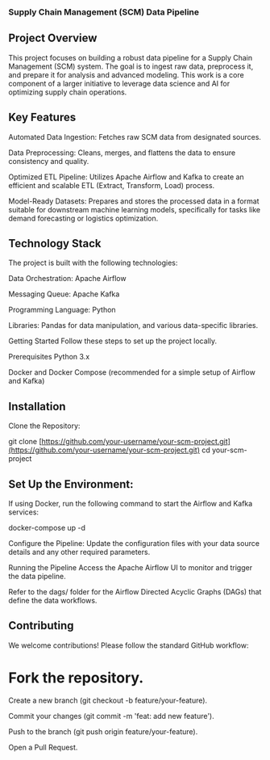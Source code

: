 ### Supply Chain Management (SCM) Data Pipeline
## Project Overview
This project focuses on building a robust data pipeline for a Supply Chain Management (SCM) system. The goal is to ingest raw data, preprocess it, and prepare it for analysis and advanced modeling. This work is a core component of a larger initiative to leverage data science and AI for optimizing supply chain operations.

## Key Features
Automated Data Ingestion: Fetches raw SCM data from designated sources.

Data Preprocessing: Cleans, merges, and flattens the data to ensure consistency and quality.

Optimized ETL Pipeline: Utilizes Apache Airflow and Kafka to create an efficient and scalable ETL (Extract, Transform, Load) process.

Model-Ready Datasets: Prepares and stores the processed data in a format suitable for downstream machine learning models, specifically for tasks like demand forecasting or logistics optimization.

## Technology Stack
The project is built with the following technologies:

Data Orchestration: Apache Airflow

Messaging Queue: Apache Kafka

Programming Language: Python

Libraries: Pandas for data manipulation, and various data-specific libraries.

Getting Started
Follow these steps to set up the project locally.

Prerequisites
Python 3.x

Docker and Docker Compose (recommended for a simple setup of Airflow and Kafka)

## Installation
Clone the Repository:

git clone [https://github.com/your-username/your-scm-project.git](https://github.com/your-username/your-scm-project.git)
cd your-scm-project

## Set Up the Environment:
If using Docker, run the following command to start the Airflow and Kafka services:

docker-compose up -d

Configure the Pipeline:
Update the configuration files with your data source details and any other required parameters.

Running the Pipeline
Access the Apache Airflow UI to monitor and trigger the data pipeline.

Refer to the dags/ folder for the Airflow Directed Acyclic Graphs (DAGs) that define the data workflows.

## Contributing
We welcome contributions! Please follow the standard GitHub workflow:

# Fork the repository.

Create a new branch (git checkout -b feature/your-feature).

Commit your changes (git commit -m 'feat: add new feature').

Push to the branch (git push origin feature/your-feature).

Open a Pull Request.

